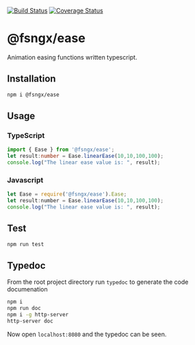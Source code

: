 [![Build Status](https://travis-ci.org/fsngx/ease.svg?branch=master)](https://travis-ci.org/fsngx/ease)
[![Coverage Status](https://coveralls.io/repos/github/fsngx/ease/badge.svg?branch=master)](https://coveralls.io/github/fsngx/ease?branch=master)

# @fsngx/ease

Animation easing functions written typescript.

## Installation 
```sh
npm i @fsngx/ease
```

## Usage

### TypeScript
```typescript
import { Ease } from '@fsngx/ease';
let result:number = Ease.linearEase(10,10,100,100);
console.log("The linear ease value is: ", result);
```

### Javascript
```javascript
let Ease = require('@fsngx/ease').Ease;
let result:number = Ease.linearEase(10,10,100,100);
console.log("The linear ease value is: ", result);
```

## Test 
```sh
npm run test
```

## Typedoc

From the root project directory run `typedoc` to generate the code documenation

``` sh
npm i
npm run doc
npm i -g http-server
http-server doc
```

Now open `localhost:8080` and the typedoc can be seen.
